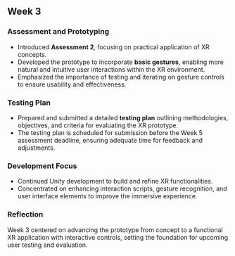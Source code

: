 ## Week 3

### Assessment and Prototyping

- Introduced **Assessment 2**, focusing on practical application of XR concepts.
- Developed the prototype to incorporate **basic gestures**, enabling more natural and intuitive user interactions within the XR environment.
- Emphasized the importance of testing and iterating on gesture controls to ensure usability and effectiveness.

### Testing Plan

- Prepared and submitted a detailed **testing plan** outlining methodologies, objectives, and criteria for evaluating the XR prototype.
- The testing plan is scheduled for submission before the Week 5 assessment deadline, ensuring adequate time for feedback and adjustments.

### Development Focus

- Continued Unity development to build and refine XR functionalities.
- Concentrated on enhancing interaction scripts, gesture recognition, and user interface elements to improve the immersive experience.

### Reflection

Week 3 centered on advancing the prototype from concept to a functional XR application with interactive controls, setting the foundation for upcoming user testing and evaluation.
